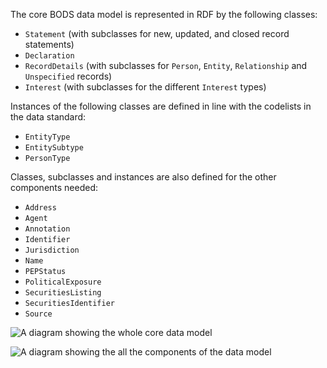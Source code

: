 The core BODS data model is represented in RDF by the following classes:

* `Statement` (with subclasses for new, updated, and closed record statements)
* `Declaration`
* `RecordDetails` (with subclasses for `Person`, `Entity`, `Relationship` and `Unspecified` records)
* `Interest` (with subclasses for the different `Interest` types)

Instances of the following classes are defined in line with the codelists in the data standard:

* `EntityType`
* `EntitySubtype`
* `PersonType`

Classes, subclasses and instances are also defined for the other components needed:

* `Address`
* `Agent`
* `Annotation`
* `Identifier`
* `Jurisdiction`
* `Name`
* `PEPStatus`
* `PoliticalExposure`
* `SecuritiesListing`
* `SecuritiesIdentifier`
* `Source`

![A diagram showing the whole core data model](/assets/diagrams/whole_core.png)

![A diagram showing the all the components of the data model](/assets/diagrams/whole_components.png)
